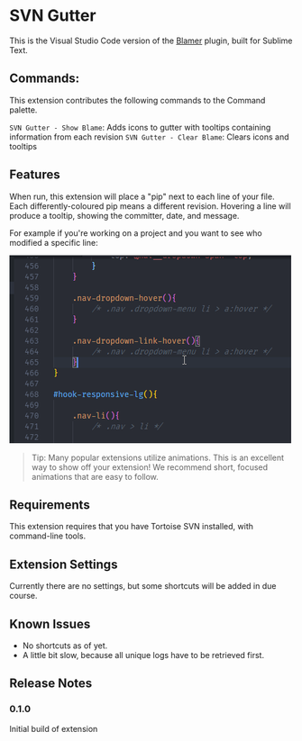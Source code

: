 # SVN Gutter

This is the Visual Studio Code version of the [Blamer](https://github.com/BeauAgst/Blamer) plugin, built for Sublime Text.

## Commands:

This extension contributes the following commands to the Command palette.

`SVN Gutter - Show Blame`: Adds icons to gutter with tooltips containing information from each revision
`SVN Gutter - Clear Blame`: Clears icons and tooltips


## Features

When run, this extension will place a "pip" next to each line of your file. Each differently-coloured pip means a different revision. Hovering a line will produce a tooltip, showing the committer, date, and message. 

For example if you're working on a project and you want to see who modified a specific line:

![Example Usage](example.gif)

> Tip: Many popular extensions utilize animations. This is an excellent way to show off your extension! We recommend short, focused animations that are easy to follow.

## Requirements

This extension requires that you have Tortoise SVN installed, with command-line tools.

## Extension Settings

Currently there are no settings, but some shortcuts will be added in due course.
## Known Issues

- No shortcuts as of yet.
- A little bit slow, because all unique logs have to be retrieved first.

## Release Notes

### 0.1.0

Initial build of extension
